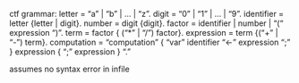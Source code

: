 ctf grammar:
  letter = “a” | “b” | ... | “z”.
  digit = “0” | “1” | ... | “9”.
  identifier = letter {letter | digit}.
  number = digit {digit}.
  factor = identifier | number | “(“ expression “)”.
  term = factor { (“*” | “/”) factor}.
  expression = term {(“+” | “-”) term}.
  computation = “computation”
  { “var” identifier “<-” expression “;” }
  expression { “;” expression } “.” 

assumes no syntax error in infile

